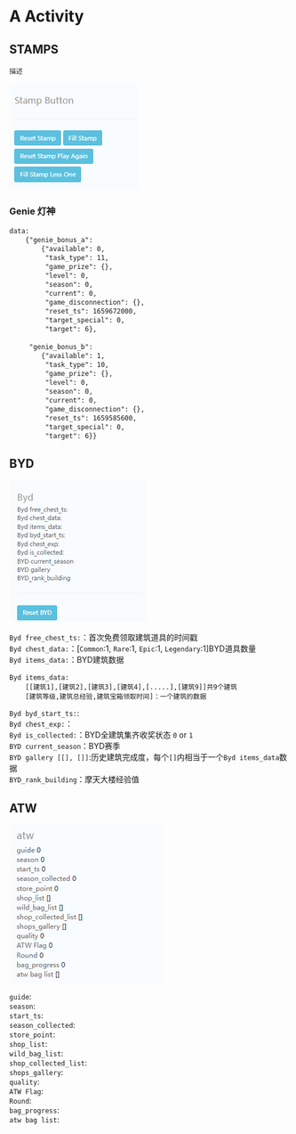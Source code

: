 # A Activity
## STAMPS
    描述

![邮票作弊button](images/A_stamp_button.png)
### Genie 灯神
    data:
        {"genie_bonus_a": 
            {"available": 0, 
             "task_type": 11, 
             "game_prize": {}, 
             "level": 0, 
             "season": 0, 
             "current": 0, 
             "game_disconnection": {}, 
             "reset_ts": 1659672000, 
             "target_special": 0, 
             "target": 6}, 

         "genie_bonus_b": 
            {"available": 1, 
             "task_type": 10, 
             "game_prize": {}, 
             "level": 0, 
             "season": 0, 
             "current": 0, 
             "game_disconnection": {}, 
             "reset_ts": 1659585600, 
             "target_special": 0, 
             "target": 6}}
## BYD
![byd data](images/A_byd.png)

`Byd free_chest_ts:`：首次免费领取建筑道具的时间戳<br>
`Byd chest_data:`：[`Common`:1, `Rare`:1, `Epic`:1, `Legendary`:1]BYD道具数量<br>
`Byd items_data:`：BYD建筑数据<br>

    Byd items_data:
        [[建筑1],[建筑2],[建筑3],[建筑4],[.....],[建筑9]]共9个建筑
        [建筑等级,建筑总经验,建筑宝箱领取时间]：一个建筑的数据

`Byd byd_start_ts:`:  <br>
`Byd chest_exp:`：<br>
`Byd is_collected:`：BYD全建筑集齐收奖状态 `0` or `1`<br>
`BYD current_season`：BYD赛季 <br>
`BYD gallery [[], []]`:历史建筑完成度，每个`[]`内相当于一个`Byd items_data`数据<br>
`BYD_rank_building`：摩天大楼经验值<br>
## ATW
![atw data](images/A_atw.png)

`guide`:  
`season`:  
`start_ts`:  
`season_collected`:  
`store_point`:  
`shop_list`:  
`wild_bag_list`:  
`shop_collected_list`:  
`shops_gallery`:  
`quality`:  
`ATW Flag`:  
`Round`:  
`bag_progress`:  
`atw bag list`:  